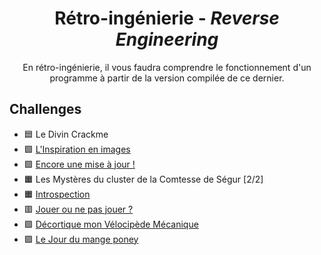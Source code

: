 <div align="center">
  <h1>Rétro-ingénierie - <i>Reverse Engineering</i></h1>
  <p>
    En rétro-ingénierie, il vous faudra comprendre le fonctionnement d'un programme à partir de la version compilée de ce dernier.
  </p>
</div>

## Challenges
- 🟦 Le Divin Crackme
- 🟩 [L'Inspiration en images](LInspirationEnImages)
- 🟩 [Encore une mise à jour !](encore-une-mise-a-jour)
- 🟧 Les Mystères du cluster de la Comtesse de Ségur [2/2]
- 🟧 [Introspection](introspection)
- 🟥 [Jouer ou ne pas jouer ?](JouerOuNePasJouer)
- 🟪 [Décortique mon Vélocipède Mécanique](decortique-mon-velocipede)
- 🟪 [Le Jour du mange poney](le-jour-du-mange-poney)

